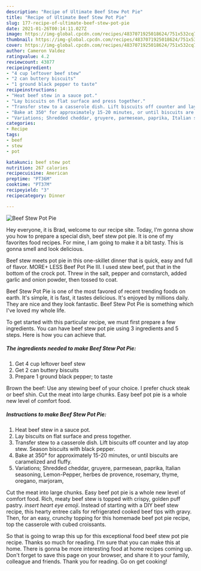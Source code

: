 ```yaml
---
description: "Recipe of Ultimate Beef Stew Pot Pie"
title: "Recipe of Ultimate Beef Stew Pot Pie"
slug: 177-recipe-of-ultimate-beef-stew-pot-pie
date: 2021-01-26T00:14:11.027Z
image: https://img-global.cpcdn.com/recipes/4837071925018624/751x532cq70/beef-stew-pot-pie-recipe-main-photo.jpg
thumbnail: https://img-global.cpcdn.com/recipes/4837071925018624/751x532cq70/beef-stew-pot-pie-recipe-main-photo.jpg
cover: https://img-global.cpcdn.com/recipes/4837071925018624/751x532cq70/beef-stew-pot-pie-recipe-main-photo.jpg
author: Cameron Valdez
ratingvalue: 4.2
reviewcount: 43877
recipeingredient:
- "4 cup leftover beef stew"
- "2 can buttery biscuits"
- "1 ground black pepper to taste"
recipeinstructions:
- "Heat beef stew in a sauce pot."
- "Lay biscuits on flat surface and press together."
- "Transfer stew to a casserole dish. Lift biscuits off counter and lay atop stew. Season biscuits with black pepper."
- "Bake at 350° for approximately 15-20 minutes, or until biscuits are caramelized and fluffy."
- "Variations; Shredded cheddar, gruyere, parmesean, paprika, Italian seasoning, Lemon-Pepper, herbes de provence, rosemary, thyme, oregano, marjoram,"
categories:
- Recipe
tags:
- beef
- stew
- pot

katakunci: beef stew pot 
nutrition: 267 calories
recipecuisine: American
preptime: "PT36M"
cooktime: "PT37M"
recipeyield: "3"
recipecategory: Dinner

---
```



![Beef Stew Pot Pie](https://img-global.cpcdn.com/recipes/4837071925018624/751x532cq70/beef-stew-pot-pie-recipe-main-photo.jpg)

Hey everyone, it is Brad, welcome to our recipe site. Today, I'm gonna show you how to prepare a special dish, beef stew pot pie. It is one of my favorites food recipes. For mine, I am going to make it a bit tasty. This is gonna smell and look delicious.

Beef stew meets pot pie in this one-skillet dinner that is quick, easy and full of flavor. MORE+ LESS Beef Pot Pie III. I used stew beef, put that in the bottom of the crock pot. Threw in the salt, pepper and cornstarch, added garlic and onion powder, then tossed to coat.

Beef Stew Pot Pie is one of the most favored of recent trending foods on earth. It's simple, it is fast, it tastes delicious. It's enjoyed by millions daily. They are nice and they look fantastic. Beef Stew Pot Pie is something which I've loved my whole life.


To get started with this particular recipe, we must first prepare a few ingredients. You can have beef stew pot pie using 3 ingredients and 5 steps. Here is how you can achieve that.

<!--inarticleads1-->

##### The ingredients needed to make Beef Stew Pot Pie:

1. Get 4 cup leftover beef stew
1. Get 2 can buttery biscuits
1. Prepare 1 ground black pepper; to taste


Brown the beef: Use any stewing beef of your choice. I prefer chuck steak or beef shin. Cut the meat into large chunks. Easy beef pot pie is a whole new level of comfort food. 

<!--inarticleads2-->

##### Instructions to make Beef Stew Pot Pie:

1. Heat beef stew in a sauce pot.
1. Lay biscuits on flat surface and press together.
1. Transfer stew to a casserole dish. Lift biscuits off counter and lay atop stew. Season biscuits with black pepper.
1. Bake at 350° for approximately 15-20 minutes, or until biscuits are caramelized and fluffy.
1. Variations; Shredded cheddar, gruyere, parmesean, paprika, Italian seasoning, Lemon-Pepper, herbes de provence, rosemary, thyme, oregano, marjoram,


Cut the meat into large chunks. Easy beef pot pie is a whole new level of comfort food. Rich, meaty beef stew is topped with crispy, golden puff pastry. *insert heart eye emoji*. Instead of starting with a DIY beef stew recipe, this hearty entree calls for refrigerated cooked beef tips with gravy. Then, for an easy, crunchy topping for this homemade beef pot pie recipe, top the casserole with cubed croissants. 

So that is going to wrap this up for this exceptional food beef stew pot pie recipe. Thanks so much for reading. I'm sure that you can make this at home. There is gonna be more interesting food at home recipes coming up. Don't forget to save this page on your browser, and share it to your family, colleague and friends. Thank you for reading. Go on get cooking!
